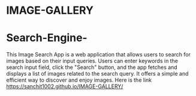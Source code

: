 # IMAGE-GALLERY
# Search-Engine-
This Image Search App is a web application that allows users to search for images based on their input queries. Users can enter keywords in the search input field, click the "Search" button, and the app fetches and displays a list of images related to the search query. It offers a simple and efficient way to discover and enjoy images.
Here is the link
https://sanchit1002.github.io/IMAGE-GALLERY/


